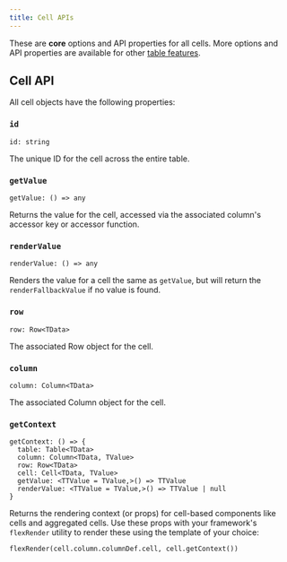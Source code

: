 ```yaml
---
title: Cell APIs
---
```


These are **core** options and API properties for all cells. More options and API properties are available for other [table features](../../guide/features).

## Cell API

All cell objects have the following properties:

### `id`

```tsx
id: string
```

The unique ID for the cell across the entire table.

### `getValue`

```tsx
getValue: () => any
```

Returns the value for the cell, accessed via the associated column's accessor key or accessor function.

### `renderValue`

```tsx
renderValue: () => any
```

Renders the value for a cell the same as `getValue`, but will return the `renderFallbackValue` if no value is found.

### `row`

```tsx
row: Row<TData>
```

The associated Row object for the cell.

### `column`

```tsx
column: Column<TData>
```

The associated Column object for the cell.

### `getContext`

```tsx
getContext: () => {
  table: Table<TData>
  column: Column<TData, TValue>
  row: Row<TData>
  cell: Cell<TData, TValue>
  getValue: <TTValue = TValue,>() => TTValue
  renderValue: <TTValue = TValue,>() => TTValue | null
}
```

Returns the rendering context (or props) for cell-based components like cells and aggregated cells. Use these props with your framework's `flexRender` utility to render these using the template of your choice:

```tsx
flexRender(cell.column.columnDef.cell, cell.getContext())
```

